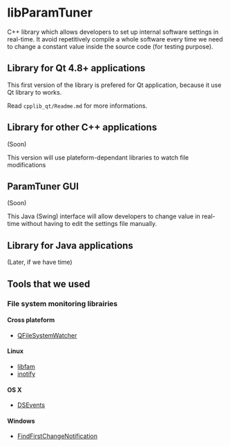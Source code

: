 # libParamTuner

C++ library which allows developers to set up internal software settings
in real-time. It avoid repetitively compile a whole software every time
we need to change a constant value inside the source code (for testing
purpose).

## Library for Qt 4.8+ applications

This first version of the library is prefered for Qt application, because
it use Qt library to works.

Read `cpplib_qt/Readme.md` for more informations.

## Library for other C++ applications

(Soon)

This version will use plateform-dependant libraries to watch file
modifications

## ParamTuner GUI

(Soon)

This Java (Swing) interface will allow developers to change value in
real-time without having to edit the settings file manually.

## Library for Java applications

(Later, if we have time)




## Tools that we used

### File system monitoring librairies

#### Cross plateform
* [QFileSystemWatcher](http://doc.qt.io/qt-4.8/qfilesystemwatcher.html) 

#### Linux
* [libfam](https://en.wikipedia.org/wiki/File_Alteration_Monitor)
* [inotify](https://en.wikipedia.org/wiki/Inotify)

#### OS X
* [DSEvents](https://developer.apple.com/library/mac/documentation/Darwin/Conceptual/FSEvents_ProgGuide/Introduction/Introduction.html#//apple_ref/doc/uid/TP40005289-CH1-DontLinkElementID_15)

#### Windows
* [FindFirstChangeNotification](https://msdn.microsoft.com/en-us/library/aa364417%28VS.85%29.aspx)

